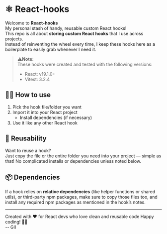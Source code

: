 # ⚛️ React-hooks

Welcome to **React-hooks**
<br />
My personal stash of handy, reusable custom React hooks!
<br />
This repo is all about **storing custom React hooks** that I use across projects. 
<br />
Instead of reinventing the wheel every time, I keep these hooks here as a boilerplate to easily grab whenever I need it.

> **⚠️Note:**  
> These hooks were created and tested with the following versions:  
> - React: v19.1.0+  
> - Vitest: 3.2.4

## 👩‍💻 How to use

1. Pick the hook file/folder you want  
2. Import it into your React project
   * Install dependencies (if necessary)
4. Use it like any other React hook


## 🔄 Reusability

Want to reuse a hook?  
Just copy the file or the entire folder you need into your project — simple as that! 
No complicated installs or dependencies unless noted below.


## 📦 Dependencies

If a hook relies on **relative dependencies** (like helper functions or shared utils), or third-party npm packages, 
make sure to copy those files too, and install any required npm packages as mentioned in the hook’s notes.


---

Created with ❤️ for React devs who love clean and reusable code
Happy coding! 🚀✨  
-- GII

